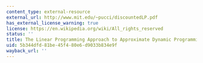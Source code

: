 ```yaml
---
content_type: external-resource
external_url: http://www.mit.edu/~pucci/discountedLP.pdf
has_external_license_warning: true
license: https://en.wikipedia.org/wiki/All_rights_reserved
status: ''
title: The Linear Programming Approach to Approximate Dynamic Programming
uid: 5b344dfd-81be-45f4-80e6-d9033b834e9f
wayback_url: ''
---
```

